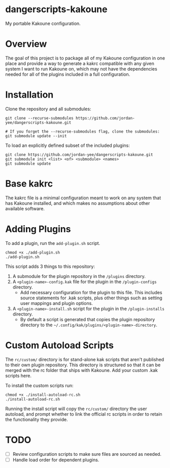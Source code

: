 # dangerscripts-kakoune
My portable Kakoune configuration.

# Overview

The goal of this project is to package all of my Kakoune configuration in one place
and provide a way to generate a kakrc compatible with any given system I want to
run Kakoune on, which may not have the dependencies needed for all of the plugins
included in a full configuration.

# Installation

Clone the repository and all submodules:
```
git clone --recurse-submodules https://github.com/jordan-yee/dangerscripts-kakoune.git

# If you forget the --recurse-submodules flag, clone the submodules:
git submodule update --init
```

To load an explicitly defined subset of the included plugins:
```
git clone https://github.com/jordan-yee/dangerscripts-kakoune.git
git submodule init <list> <of> <submodule> <names>
git submodule update
```

# Base kakrc

The kakrc file is a minimal configuration meant to work on any system that has Kakoune
installed, and which makes no assumptions about other available software.

# Adding Plugins

To add a plugin, run the `add-plugin.sh` script.
```
chmod +x ./add-plugin.sh
./add-plugin.sh
```

This script adds 3 things to this repository:
1. A submodule for the plugin repository in the `/plugins` directory.
2. A `<plugin-name>-config.kak` file for the plugin in the `/plugin-configs` directory.
   - Add necessary configuration for the plugin to this file. This includes source
     statements for .kak scripts, plus other things such as setting user mappings
     and plugin options.
3. A `<plugin-name>-install.sh` script for the plugin in the `/plugin-installs` directory.
   - By default a script is generated that copies the plugin repository directory to the `~/.config/kak/plugins/<plugin-name>-directory`.

# Custom Autoload Scripts

The `rc/custom/` directory is for stand-alone kak scripts that aren't published
to their own plugin repository. This directory is structured so that it can be merged
with the rc folder that ships with Kakoune. Add your custom .kak scripts here.

To install the custom scripts run:
```
chmod +x ./install-autoload-rc.sh
./install-autoload-rc.sh
```

Running the install script will copy the `rc/custom/` directory the user autoload,
and prompt whether to link the official rc scripts in order to retain the functionality
they provide.

# TODO

- [ ] Review configuration scripts to make sure files are sourced as needed.
- [ ] Handle load order for dependent plugins.
